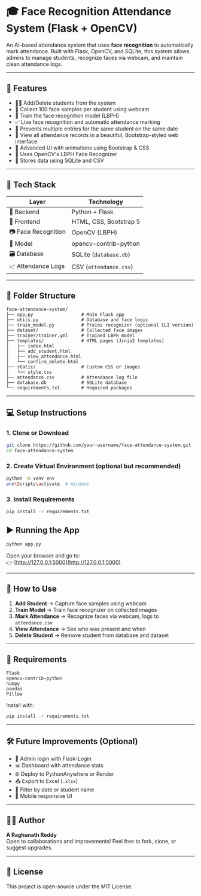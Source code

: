 
# 🎓 Face Recognition Attendance System (Flask + OpenCV)

An AI-based attendance system that uses **face recognition** to automatically mark attendance. Built with Flask, OpenCV, and SQLite, this system allows admins to manage students, recognize faces via webcam, and maintain clean attendance logs.

---

## 🚀 Features

- 🧑‍🎓 Add/Delete students from the system
- 📸 Collect 100 face samples per student using webcam
- 🤖 Train the face recognition model (LBPH)
- ✅ Live face recognition and automatic attendance marking
- 📅 Prevents multiple entries for the same student on the same date
- 📁 View all attendance records in a beautiful, Bootstrap-styled web interface
- 🎨 Advanced UI with animations using Bootstrap & CSS
- 🧠 Uses OpenCV's LBPH Face Recognizer
- 💾 Stores data using SQLite and CSV

---

## 🧰 Tech Stack

| Layer          | Technology          |
|----------------|---------------------|
| 🎯 Backend     | Python + Flask      |
| 🎨 Frontend    | HTML, CSS, Bootstrap 5 |
| 📷 Face Recognition | OpenCV (LBPH)    |
| 🧠 Model       | opencv-contrib-python |
| 🗃️ Database    | SQLite (`database.db`) |
| 📈 Attendance Logs | CSV (`attendance.csv`) |

---

## 📁 Folder Structure

```
face-attendance-system/
├── app.py                  # Main Flask app
├── utils.py                # Database and face logic
├── train_model.py          # Trains recognizer (optional CLI version)
├── dataset/                # Collected face images
├── trainer/trainer.yml     # Trained LBPH model
├── templates/              # HTML pages (Jinja2 templates)
│   ├── index.html
│   ├── add_student.html
│   ├── view_attendance.html
│   └── confirm_delete.html
├── static/                 # Custom CSS or images
│   └── style.css
├── attendance.csv          # Attendance log file
├── database.db             # SQLite database
└── requirements.txt        # Required packages
```

---

## 💻 Setup Instructions

### 1. Clone or Download
```bash
git clone https://github.com/your-username/face-attendance-system.git
cd face-attendance-system
```

### 2. Create Virtual Environment (optional but recommended)
```bash
python -m venv env
env\Scripts\activate  # Windows
```

### 3. Install Requirements
```bash
pip install -r requirements.txt
```


## ▶️ Running the App

```bash
python app.py
```

Open your browser and go to:  
👉 [http://127.0.0.1:5000](http://127.0.0.1:5000)

---

## 🧪 How to Use

1. **Add Student** → Capture face samples using webcam
2. **Train Model** → Train face recognizer on collected images
3. **Mark Attendance** → Recognize faces via webcam, logs to `attendance.csv`
4. **View Attendance** → See who was present and when
5. **Delete Student** → Remove student from database and dataset

---

## 📌 Requirements

```text
Flask
opencv-contrib-python
numpy
pandas
Pillow
```

Install with:
```bash
pip install -r requirements.txt
```

---

## 🛠 Future Improvements (Optional)

- 🔐 Admin login with Flask-Login
- 📊 Dashboard with attendance stats
- 🌐 Deploy to PythonAnywhere or Render
- 📤 Export to Excel (`.xlsx`)
- 🔎 Filter by date or student name
- 📱 Mobile responsive UI

---

## 👨‍💻 Author

**A Raghunath Reddy**  
Open to collaborations and improvements! Feel free to fork, clone, or suggest upgrades.

---

## 📜 License

This project is open-source under the MIT License.
